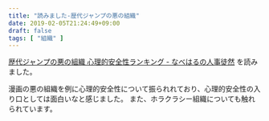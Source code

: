 ```yaml
---
title: "読みました-歴代ジャンプの悪の組織"
date: 2019-02-05T21:24:49+09:00
draft: false
tags: [ "組織" ]
---
```


[歴代ジャンプの悪の組織 心理的安全性ランキング - なべはるの人事徒然](https://nabeharu.hatenablog.com/entry/2019/01/06/174229) を読みました。

漫画の悪の組織を例に心理的安全性について振られれており、心理的安全性の入り口としては面白いなと感じました。
また、ホラクラシー組織についても触れられています。